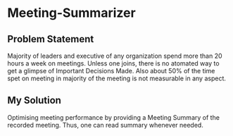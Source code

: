 # Meeting-Summarizer

## Problem Statement

Majority of leaders and executive of any organization spend more than 20 hours a week on meetings. Unless one joins, there is no atomated way to get a glimpse of Important Decisions Made. Also about 50% of the time spet on meeting in majority of the meeting is not measurable in any aspect.

## My Solution

Optimising meeting performance by providing a Meeting Summary of the recorded meeting. Thus, one can read summary whenever needed.
